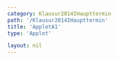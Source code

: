 ```yaml
---
category: Klausur2014IHaupttermin
path: '/Klausur2014IHaupttermin'
title: 'AppletA1'
type: 'Applet'

layout: nil
---
```

<link type="text/css" href="https://cdnjs.cloudflare.com/ajax/libs/jsxgraph/0.99.6/jsxgraph.css"><link rel="stylesheet" type="text/css" href="{{ site.jsxurl }}/jsxgraph.css" />
<div id="JXG7da90586-726e-4d3e-abfb-cb4a171abc3f" class="jxgbox" style="width:500px; height:500px">
<script type="text/javascript">
    (function() {
	  //board
var board = JXG.JSXGraph.initBoard('JXG7da90586-726e-4d3e-abfb-cb4a171abc3f', {
                boundingbox: [-1, 4, 4, -1],
                showFullscreen: true, axis: false
                
            });
var A = board.create('point', [0,0], {name: 'A', fixed:true, label:{fontsize:16, position:'bot'}, size:2, color:'blue'});

var B = board.create('point', [2.5, 0], {name:'B', fixed: true, label:{fontsize:16}, size:2, color:'blue'});

var C = board.create('point', [2.5, 3], {fixed: true, name:'C', label:{fontsize:16}, size:2, color:'blue'});

var CBA = board.create('angle', [C, B, A], {orthoType: 'sectordot', name: ' '});

var AB = board.create('segment', [A, B], {color:'blue'});
var BC = board.create('segment', [B, C], {color:'blue'});
var AC = board.create('segment', [A, C], {color:'blue'});

var temp = board.create('functiongraph', [x => 0, 0, 2.5], {visible: false});

var P = board.create('glider', [1.696, 0, temp], {name: 'P', color: 'orange', label:{fontsize:16}, size:2});

var PC = board.create('segment', [P, C], {color:'green'});

board.create('polygon', [B,C,P], {fillcolor:'red', fillOpacity:0.2});

var PCB = board.create('angle', [P, C, B], {name: '&phi;', radius:1, label:{fontsize:18, color:'purple'}, fillcolor:'green'});

var getPhi = function(){
return JXG.toFixed(180 / Math.PI * Math.atan((2.5-P.X()) / 3), 2);
}

var getV = function(){
return JXG.toFixed(9 * Math.PI * ((2.5-P.X())/3) * ((2.5-P.X())/3),2);
}

var phi_T = board.create('text', [2.5, 3.5, function() {return '&phi; = ' + getPhi() +'°'; }], {fontsize: 18, color:'purple'});

var V_T = board.create('text', [-0.5, 2, function() {return 'V(' + getPhi() + '°' + ') = ' + getV() + 'cm^3';}], {fontsize:18});

var NR_T = board.create('text', [-0.8, 3.5, '2014 HT I A1'], {fontsize: 18})

var CB_T = board.create('text', [2.58, 1.5, '3'], {fontsize: 18})
var AB_T = board.create('text', [1.25, -0.18, '2,5'], {fontsize: 18})

	
})()
  </script>
  </div>
